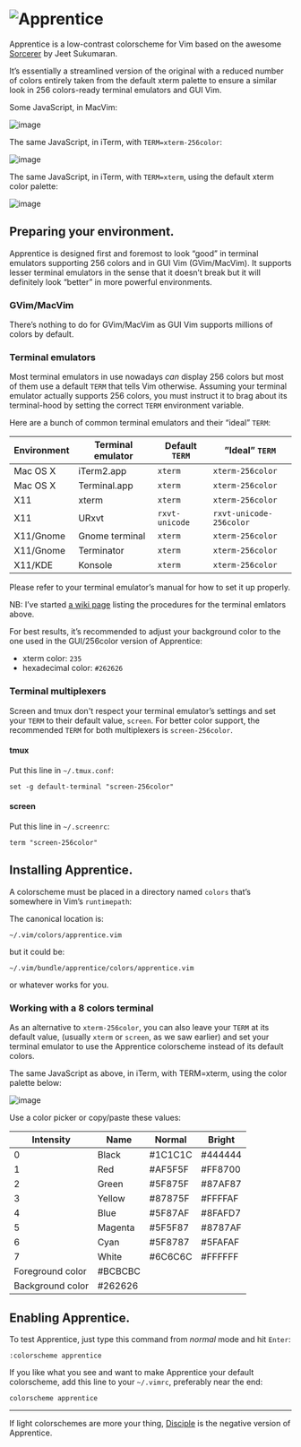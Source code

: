# ![Apprentice](http://romainl.github.io/Apprentice/images/logo.png)

Apprentice is a low-contrast colorscheme for Vim based on the awesome [Sorcerer](http://www.vim.org/scripts/script.php?script_id=3299) by Jeet Sukumaran.

It’s essentially a streamlined version of the original with a reduced number of colors entirely taken from the default xterm palette to ensure a similar look in 256 colors-ready terminal emulators and GUI Vim.

Some JavaScript, in MacVim:

![image](http://romainl.github.io/Apprentice/images/0MacVim.png)

The same JavaScript, in iTerm, with `TERM=xterm-256color`:

![image](http://romainl.github.io/Apprentice/images/0256term.png)

The same JavaScript, in iTerm, with `TERM=xterm`, using the default xterm color palette:

![image](http://romainl.github.io/Apprentice/images/016termxterm.png)

## Preparing your environment.

Apprentice is designed first and foremost to look “good” in terminal emulators supporting 256 colors and in GUI Vim (GVim/MacVim). It supports lesser terminal emulators in the sense that it doesn’t break but it will definitely look “better” in more powerful environments.

### GVim/MacVim

There’s nothing to do for GVim/MacVim as GUI Vim supports millions of colors by default.

### Terminal emulators

Most terminal emulators in use nowadays *can* display 256 colors but most of them use a default `TERM` that tells Vim otherwise. Assuming your terminal emulator actually supports 256 colors, you must instruct it to brag about its terminal-hood by setting the correct `TERM` environment variable.

Here are a bunch of common terminal emulators and their “ideal” `TERM`:

| Environment | Terminal emulator | Default `TERM` | ”Ideal” `TERM`          |
|-------------|-------------------|----------------|-------------------------|
| Mac OS X    | iTerm2.app        | `xterm`        | `xterm-256color`        |
| Mac OS X    | Terminal.app      | `xterm`        | `xterm-256color`        |
| X11         | xterm             | `xterm`        | `xterm-256color`        |
| X11         | URxvt             | `rxvt-unicode` | `rxvt-unicode-256color` |
| X11/Gnome   | Gnome terminal    | `xterm`        | `xterm-256color`        |
| X11/Gnome   | Terminator        | `xterm`        | `xterm-256color`        |
| X11/KDE     | Konsole           | `xterm`        | `xterm-256color`        |

Please refer to your terminal emulator’s manual for how to set it up properly.

NB: I’ve started [a wiki page](https://github.com/romainl/Apprentice/wiki/256-colors-and-you.) listing the procedures for the terminal emlators above.

For best results, it’s recommended to adjust your background color to the one used in the GUI/256color version of Apprentice:

* xterm color: `235`
* hexadecimal color: `#262626`

### Terminal multiplexers

Screen and tmux don't respect your terminal emulator’s settings and set your `TERM` to their default value, `screen`. For better color support, the recommended `TERM` for both multiplexers is `screen-256color`.

#### tmux

Put this line in `~/.tmux.conf`:

    set -g default-terminal "screen-256color"

#### screen

Put this line in `~/.screenrc`:

    term "screen-256color"

## Installing Apprentice.

A colorscheme must be placed in a directory named `colors` that’s somewhere in Vim’s `runtimepath`:

The canonical location is:

    ~/.vim/colors/apprentice.vim

but it could be:

    ~/.vim/bundle/apprentice/colors/apprentice.vim

or whatever works for you.

### Working with a 8 colors terminal

As an alternative to `xterm-256color`, you can also leave your `TERM` at its default value, (usually `xterm` or `screen`, as we saw earlier) and set your terminal emulator to use the Apprentice colorscheme instead of its default colors.

The same JavaScript as above, in iTerm, with TERM=xterm, using the color palette below:

![image](http://romainl.github.io/Apprentice/images/016termapprentice.png)

Use a color picker or copy/paste these values:

| Intensity | Name    | Normal  | Bright  |
|-----------|---------|---------|---------|
| 0         | Black   | #1C1C1C | #444444 |
| 1         | Red     | #AF5F5F | #FF8700 |
| 2         |Green    | #5F875F | #87AF87 |
| 3         | Yellow  | #87875F | #FFFFAF |
| 4         | Blue    | #5F87AF | #8FAFD7 |
| 5         | Magenta | #5F5F87 | #8787AF |
| 6         | Cyan    | #5F8787 | #5FAFAF |
| 7         |  White  | #6C6C6C | #FFFFFF |
| Foreground color    | #BCBCBC           |
| Background color    | #262626           |

## Enabling Apprentice.

To test Apprentice, just type this command from *normal* mode and hit `Enter`:

    :colorscheme apprentice

If you like what you see and want to make Apprentice your default colorscheme, add this line to your `~/.vimrc`, preferably near the end:

    colorscheme apprentice

---

If light colorschemes are more your thing, [Disciple](https://github.com/romainl/Disciple) is the negative version of Apprentice.
